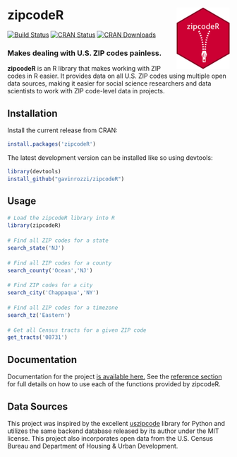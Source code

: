 # zipcodeR <a href='https://gavinrozzi.github.io/zipcodeR/'><img src='man/figures/logo.png' align="right" height="139" /></a>
[![Build Status](https://travis-ci.com/gavinrozzi/zipcodeR.svg?branch=master)](https://travis-ci.com/gavinrozzi/zipcodeR)
[![CRAN Status](https://www.r-pkg.org/badges/version-last-release/zipcodeR)](https://www.r-pkg.org/badges/version-last-release/zipcodeR)
[![CRAN Downloads](https://cranlogs.r-pkg.org/badges/grand-total/zipcodeR)](https://cranlogs.r-pkg.org/badges/grand-total/zipcodeR)

### Makes dealing with U.S. ZIP codes painless.

**zipcodeR** is an R library that makes working with ZIP codes in R easier. It provides data on all U.S. ZIP codes using multiple open data sources, making it easier for social science researchers and data scientists to work with ZIP code-level data in projects. 

## Installation
Install the current release from CRAN:
```r
install.packages('zipcodeR')
```

The latest development version can be installed like so using devtools:
``` r
library(devtools)
install_github("gavinrozzi/zipcodeR")
```
## Usage
``` r
# Load the zipcodeR library into R
library(zipcodeR)

# Find all ZIP codes for a state
search_state('NJ')

# Find all ZIP codes for a county
search_county('Ocean','NJ')

# Find ZIP codes for a city
search_city('Chappaqua','NY')

# Find all ZIP codes for a timezone
search_tz('Eastern')

# Get all Census tracts for a given ZIP code
get_tracts('08731')
```

## Documentation
Documentation for the project [is available here.](https://gavinrozzi.github.io/zipcodeR/)
See the [reference section](https://gavinrozzi.github.io/zipcodeR/reference/) for full details on how to use each of the functions provided by zipcodeR.

## Data Sources
This project was inspired by the excellent [uszipcode](https://uszipcode.readthedocs.io/index.html) library for Python and utilizes the same backend database released by its author under the MIT license. This project also incorporates open data from the U.S. Census Bureau and Department of Housing & Urban Development.
